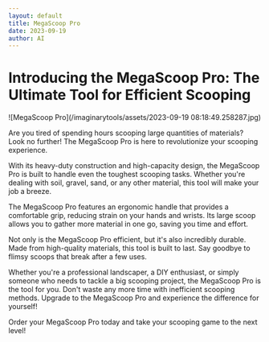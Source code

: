 ```yaml
---
layout: default
title: MegaScoop Pro
date: 2023-09-19
author: AI
---
```


# Introducing the MegaScoop Pro: The Ultimate Tool for Efficient Scooping

![MegaScoop Pro](/imaginarytools/assets/2023-09-19 08:18:49.258287.jpg)

Are you tired of spending hours scooping large quantities of materials? Look no further! The MegaScoop Pro is here to revolutionize your scooping experience.

With its heavy-duty construction and high-capacity design, the MegaScoop Pro is built to handle even the toughest scooping tasks. Whether you're dealing with soil, gravel, sand, or any other material, this tool will make your job a breeze.

The MegaScoop Pro features an ergonomic handle that provides a comfortable grip, reducing strain on your hands and wrists. Its large scoop allows you to gather more material in one go, saving you time and effort.

Not only is the MegaScoop Pro efficient, but it's also incredibly durable. Made from high-quality materials, this tool is built to last. Say goodbye to flimsy scoops that break after a few uses.

Whether you're a professional landscaper, a DIY enthusiast, or simply someone who needs to tackle a big scooping project, the MegaScoop Pro is the tool for you. Don't waste any more time with inefficient scooping methods. Upgrade to the MegaScoop Pro and experience the difference for yourself!

Order your MegaScoop Pro today and take your scooping game to the next level!
